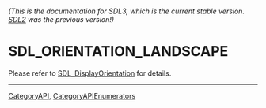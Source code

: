 ###### (This is the documentation for SDL3, which is the current stable version. [SDL2](https://wiki.libsdl.org/SDL2/) was the previous version!)
# SDL_ORIENTATION_LANDSCAPE

Please refer to [SDL_DisplayOrientation](SDL_DisplayOrientation) for details.

----
[CategoryAPI](CategoryAPI), [CategoryAPIEnumerators](CategoryAPIEnumerators)

